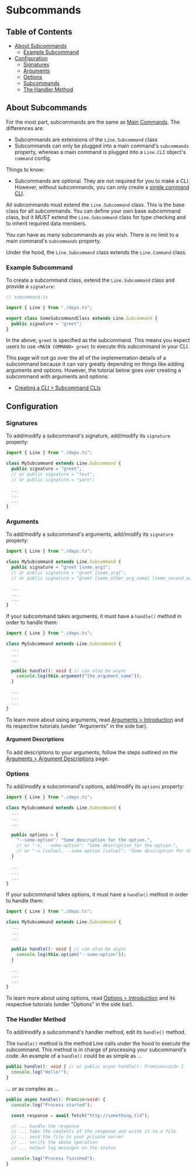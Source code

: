 # Subcommands

## Table of Contents

- [About Subcommands](#about-subcommands)
  - [Example Subcommand](#example-subcommand)
- [Configuration](#configuration)
  - [Signatures](#signatures)
  - [Arguments](#arguments)
  - [Options](#options)
  - [Subcommands](#subcommands)
  - [The Handler Method](#the-handler-method)

## About Subcommands

For the most part, subcommands are the same as
[Main Commands](/line/v1.x/tutorials/commands/main-commands). The differences
are:

- Subcommands are extensions of the `Line.Subcommand` class
- Subcommands can only be plugged into a main command's `subcommands` property,
  whereas a main command is plugged into a `Line.CLI` object's `command` config.

Things to know:

- Subcommands are optional. They are not required for you to make a CLI.
  However, without subcommands, you can only create a
  [single command CLI](/line/v1.x/tutorials/creating-a-cli/single-command-clis/introduction#single-command-clis).

All subcommands must extend the `Line.Subcommand` class. This is the base class
for all subcommands. You can define your own base subcommand class, but it
_MUST_ extend the `Line.Subcommand` class for type checking and to inherit
required data members.

You can have as many subcommands as you wish. There is no limit to a main
command's `subcommands` property.

Under the hood, the `Line.Subcommand` class extends the `Line.Command` class.

### Example Subcommand

To create a subcommand class, extend the `Line.Subcommand` class and provide a
`signature`:

```typescript
// subcommand.ts

import { Line } from "./deps.ts";

export class SomeSubcommandClass extends Line.Subcommand {
  public signature = "greet";
}
```

In the above, `greet` is specified as the subcommand. This means you expect
users to use `<MAIN COMMAND> greet` to execute this subcommand in your CLI.

This page will not go over the all of the implementation details of a subcommand
because it can vary greatly depending on things like adding arguments and
options. However, the tutorial below goes over creating a subcommand with
arguments and options:

- [Creating a CLI > Subcommand CLIs](/line/v1.x/tutorials/creating-a-cli/subcommand-clis/introduction)

## Configuration

### Signatures

To add/modify a subcommand's signature, add/modify its `signature` property:

```typescript
import { Line } from "./deps.ts";

class MySubcommand extends Line.Subcommand {
  public signature = "greet";
  // or public signature = "test";
  // or public signature = "yarn";

  ...
  ...
  ...
}
```

### Arguments

To add/modify a subcommand's arguments, add/modify its `signature` property:

```typescript
import { Line } from "./deps.ts";

class MySubcommand extends Line.Subcommand {
  public signature = "greet [some_arg]";
  // or public signature = "greet [some_arg]";
  // or public signature = "greet [some_other_arg_name] [some_second_arg]";

  ...
  ...
  ...
}
```

If your subcommand takes arguments, it must have a `handle()` method in order to
handle them:

```typescript
import { Line } from "./deps.ts";

class MySubcommand extends Line.Subcommand {
  ...
  ...
  ...

  public handle(): void { // can also be async
    console.log(this.argument("the_argument_name"));
  }

  ...
  ...
  ...
}
```

To learn more about using arguments, read
[Arguments > Introduction](/line/v1.x/tutorials/arguments/introduction) and its
respective tutorials (under "Arguments" in the side bar).

#### Argument Descriptions

To add descriptions to your arguments, follow the steps outlined on the
[Arguments > Argument Descriptions](/line/v1.x/tutorials/arguments/argument-descriptions)
page.

### Options

To add/modify a subcommand's options, add/modify its `options` property:

```typescript
import { Line } from "./deps.ts";

class MySubcommand extends Line.Subcommand {
  ...
  ...
  ...

  public options = {
    "--some-option": "Some description for the option.",
    // or "-s, --some-option": "Some description for the option.",
    // or "-s [value], --some-option [value]": "Some description for the option.",
  }

  ...
  ...
  ...
}
```

If your subcommand takes options, it must have a `handle()` method in order to
handle them:

```typescript
import { Line } from "./deps.ts";

class MySubcommand extends Line.Subcommand {
  ...
  ...
  ...

  public handle(): void { // can also be async
    console.log(this.option("--some-option"));
  }

  ...
  ...
  ...
}
```

To learn more about using options, read
[Options > Introduction](/line/v1.x/tutorials/options/introduction) and its
respective tutorials (under "Options" in the side bar).

### The Handler Method

To add/modify a subcommand's handler method, edit its `handle()` method.

The `handle()` method is the method Line calls under the hood to execute the
subcommand. This method is in charge of processing your subcommand's code. An
example of a `handle()` could be as simple as ...

```typescript
public handle(): void { // or public async handle(): Promise<void> {
  console.log("Hello!");
}
```

... or as complex as ...

```typescript
public async handle(): Promise<void> {
  console.log("Process started");

  const response = await fetch("http://something.tld");

  // ... handle the response
  // ... take the contents of the response and write it to a file
  // ... send the file to your private server
  // ... verify the above operation
  // ... output log messages on the status

  console.log("Process finished");
}
```
